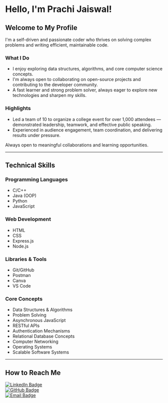 
# Hello, I'm Prachi Jaiswal!

## Welcome to My Profile

I'm a self-driven and passionate coder who thrives on solving complex problems and writing efficient, maintainable code.

### What I Do
- I enjoy exploring data structures, algorithms, and core computer science concepts.
- I'm always open to collaborating on open-source projects and contributing to the developer community.
- A fast learner and strong problem solver, always eager to explore new technologies and sharpen my skills.

### Highlights
- Led a team of 10 to organize a college event for over 1,000 attendees — demonstrated leadership, teamwork, and effective public speaking.
- Experienced in audience engagement, team coordination, and delivering results under pressure.



Always open to meaningful collaborations and learning opportunities.

---

## Technical Skills

### Programming Languages
- C/C++
- Java (OOP)
- Python
- JavaScript

### Web Development
- HTML
- CSS
- Express.js
- Node.js

### Libraries & Tools
- Git/GitHub
- Postman
- Canva
- VS Code

### Core Concepts
- Data Structures & Algorithms
- Problem Solving
- Asynchronous JavaScript
- RESTful APIs
- Authentication Mechanisms
- Relational Database Concepts
- Computer Networking
- Operating Systems
- Scalable Software Systems

---

## How to Reach Me

[![LinkedIn Badge](https://img.shields.io/badge/-Prachi%20Jaiswal-blue?style=flat-square&logo=Linkedin&logoColor=white&link=https://www.linkedin.com/in/jaideep-bose-89a93725a/)](https://www.linkedin.com/in/prachi-jaiswal-142b75278/)  
[![GitHub Badge](https://img.shields.io/badge/-GitHub-100000?style=flat-square&logo=github&logoColor=white&link=https://github.com/jaideepbose51)](https://github.com/jaiswalprachi19)  
[![Email Badge](https://img.shields.io/badge/-Email-D14836?style=flat-square&logo=gmail&logoColor=white&link=mailto:prachijaiswal@example.com)](mailto:jaiswalprachi19@gmail.com)

